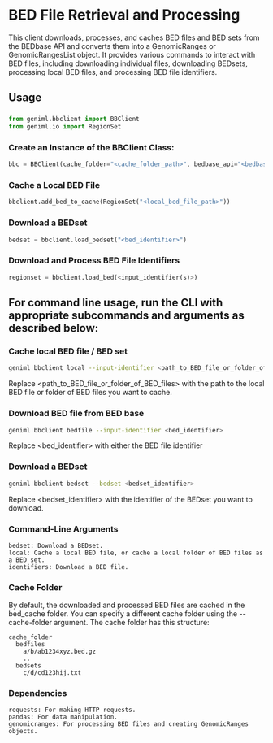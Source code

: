 # BED File Retrieval and Processing

This client downloads, processes, and caches BED files and BED sets from the BEDbase API and converts them into a GenomicRanges or GenomicRangesList object. It provides various commands to interact with BED files, including downloading individual files, downloading BEDsets, processing local BED files, and processing BED file identifiers.

## Usage

###
```python
from geniml.bbclient import BBClient
from geniml.io import RegionSet
```

### Create an Instance of the BBClient Class:

```python
bbc = BBClient(cache_folder="<cache_folder_path>", bedbase_api="<bedbase_api>")
```

### Cache a Local BED File
```python
bbclient.add_bed_to_cache(RegionSet("<local_bed_file_path>"))
```

### Download a BEDset
```python
bedset = bbclient.load_bedset("<bed_identifier>")
```

### Download and Process BED File Identifiers
```python
regionset = bbclient.load_bed(<input_identifier(s)>)
```

## For command line usage, run the CLI with appropriate subcommands and arguments as described below:

### Cache local BED file / BED set

```bash
geniml bbclient local --input-identifier <path_to_BED_file_or_folder_of_BED_files>
```

Replace <path_to_BED_file_or_folder_of_BED_files> with the path to the local BED file or folder of BED files you want to cache.

### Download BED file from BED base

```bash
geniml bbclient bedfile --input-identifier <bed_identifier>
```

Replace <bed_identifier> with either the BED file identifier

### Download a BEDset

```bash
geniml bbclient bedset --bedset <bedset_identifier>
```

Replace <bedset_identifier> with the identifier of the BEDset you want to download.

### Command-Line Arguments

    bedset: Download a BEDset.
    local: Cache a local BED file, or cache a local folder of BED files as a BED set.
    identifiers: Download a BED file.

### Cache Folder

By default, the downloaded and processed BED files are cached in the bed_cache folder. You can specify a different cache folder using the --cache-folder argument.
The cache folder has this structure:
```
cache_folder
  bedfiles
    a/b/ab1234xyz.bed.gz
    ..
  bedsets
    c/d/cd123hij.txt
```


### Dependencies
    requests: For making HTTP requests.
    pandas: For data manipulation.
    genomicranges: For processing BED files and creating GenomicRanges objects.
